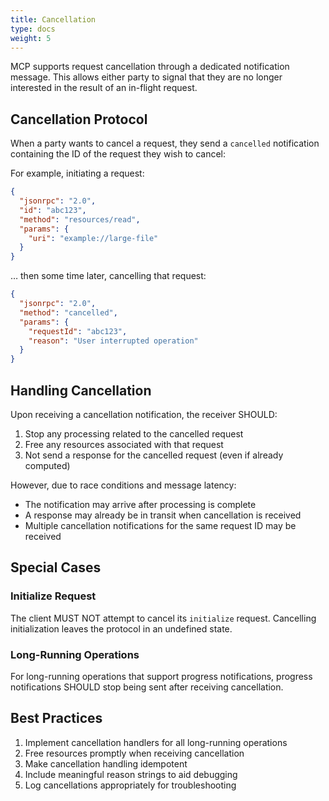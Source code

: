 ```yaml
---
title: Cancellation
type: docs
weight: 5
---
```


MCP supports request cancellation through a dedicated notification message. This allows either party to signal that they are no longer interested in the result of an in-flight request.

## Cancellation Protocol

When a party wants to cancel a request, they send a `cancelled` notification containing the ID of the request they wish to cancel:

For example, initiating a request:

```json
{
  "jsonrpc": "2.0",
  "id": "abc123",
  "method": "resources/read",
  "params": {
    "uri": "example://large-file"
  }
}
```

… then some time later, cancelling that request:

```json
{
  "jsonrpc": "2.0",
  "method": "cancelled",
  "params": {
    "requestId": "abc123",
    "reason": "User interrupted operation"
  }
}
```

## Handling Cancellation

Upon receiving a cancellation notification, the receiver SHOULD:

1. Stop any processing related to the cancelled request
2. Free any resources associated with that request
3. Not send a response for the cancelled request (even if already computed)

However, due to race conditions and message latency:

- The notification may arrive after processing is complete
- A response may already be in transit when cancellation is received
- Multiple cancellation notifications for the same request ID may be received

## Special Cases

### Initialize Request

The client MUST NOT attempt to cancel its `initialize` request. Cancelling initialization leaves the protocol in an undefined state.

### Long-Running Operations

For long-running operations that support progress notifications, progress notifications SHOULD stop being sent after receiving cancellation.

## Best Practices

1. Implement cancellation handlers for all long-running operations
2. Free resources promptly when receiving cancellation
3. Make cancellation handling idempotent
4. Include meaningful reason strings to aid debugging
5. Log cancellations appropriately for troubleshooting
